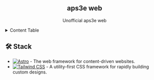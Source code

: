 <div align="center">
  
## aps3e web
Unofficial aps3e web

</div>

<details>
<summary>Content Table</summary>
  
- [🛠️ Stack](#️-stack)

</details>

## 🛠️ Stack

- [![Astro][astro-badge]][astro-url] - The web framework for content-driven websites.
- [![Tailwind CSS][tailwind-badge]][tailwind-url] - A utility-first CSS framework for rapidly building custom designs.


[astro-url]: https://astro.build/
[astro-badge]: https://img.shields.io/badge/Astro-fff?style=for-the-badge&logo=astro&logoColor=bd303a&color=352563
[tailwind-url]: https://tailwindcss.com/
[tailwind-badge]: https://img.shields.io/badge/Tailwind-ffffff?style=for-the-badge&logo=tailwindcss&logoColor=38bdf8